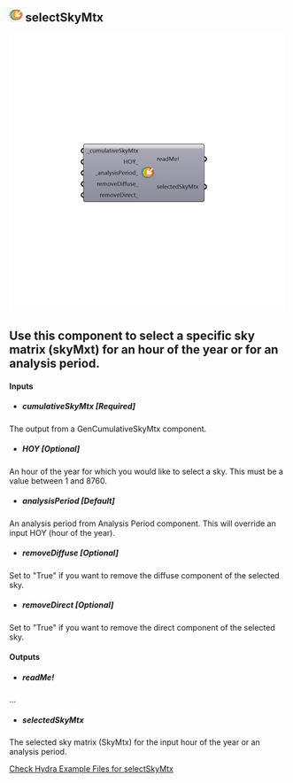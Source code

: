 ## ![](../../images/icons/selectSkyMtx.png) selectSkyMtx

![](../../images/500x500/selectSkyMtx.png)

Use this component to select a specific sky matrix (skyMxt) for an hour of the year or for an analysis period.
 -
 

#### Inputs
* ##### cumulativeSkyMtx [Required]
The output from a GenCumulativeSkyMtx component.
* ##### HOY [Optional]
An hour of the year for which you would like to select a sky.  This must be a value between 1 and 8760.
* ##### analysisPeriod [Default]
An analysis period from Analysis Period component.  This will override an input HOY (hour of the year).
* ##### removeDiffuse [Optional]
Set to "True" if you want to remove the diffuse component of the selected sky.
* ##### removeDirect [Optional]
Set to "True" if you want to remove the direct component of the selected sky.

#### Outputs
* ##### readMe!
...
* ##### selectedSkyMtx
The selected sky matrix (SkyMtx) for the input hour of the year or an analysis period.


[Check Hydra Example Files for selectSkyMtx](https://hydrashare.github.io/hydra/index.html?keywords=Ladybug_selectSkyMtx)